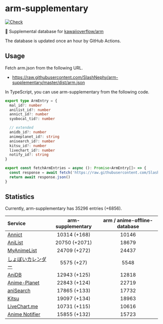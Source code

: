 # arm-supplementary

[![Check](https://github.com/SlashNephy/arm-supplementary/actions/workflows/check-node.yml/badge.svg)](https://github.com/SlashNephy/arm-supplementary/actions/workflows/check-node.yml)

💊 Supplemental database for [kawaiioverflow/arm](https://github.com/kawaiioverflow/arm)

The database is updated once an hour by GitHub Actions.

## Usage

Fetch arm.json from the following URL.

- https://raw.githubusercontent.com/SlashNephy/arm-supplementary/master/dist/arm.json

In TypeScript, you can use arm-supplementary from the following code.

```TypeScript
export type ArmEntry = {
  mal_id?: number
  anilist_id?: number
  annict_id?: number
  syobocal_tid?: number

  // extended
  anidb_id?: number
  animeplanet_id?: string
  anisearch_id?: number
  kitsu_id?: number
  livechart_id?: number
  notify_id?: string
}

export const fetchArmEntries = async (): Promise<ArmEntry[]> => {
  const response = await fetch('https://raw.githubusercontent.com/SlashNephy/arm-supplementary/master/dist/arm.json')
  return await response.json()
}
```

## Statistics

Currently, arm-supplementary has 35296 entries (+6856).

| Service                                     | arm-supplementary | arm / anime-offline-database |
| :------------------------------------------ | :---------------: | :--------------------------: |
| [Annict](https://annict.com)                |   10314 (+168)    |            10146             |
| [AniList](https://anilist.co)               |   20750 (+2071)   |            18679             |
| [MyAnimeList](https://myanimelist.net)      |   24709 (+272)    |            24437             |
| [しょぼいカレンダー](https://cal.syoboi.jp) |    5575 (+27)     |             5548             |
| [AniDB](https://anidb.net)                  |   12943 (+125)    |            12818             |
| [Anime-Planet](https://anime-planet.com)    |   22843 (+124)    |            22719             |
| [aniSearch](https://anisearch.com)          |   17865 (+133)    |            17732             |
| [Kitsu](https://kitsu.io)                   |   19097 (+134)    |            18963             |
| [LiveChart.me](https://livechart.me)        |   10731 (+115)    |            10616             |
| [Anime Notifier](https://notify.moe)        |   15855 (+132)    |            15723             |
